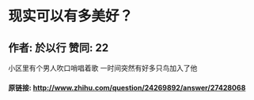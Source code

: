 # 现实可以有多美好？
## 作者: 於以行  赞同: 22
小区里有个男人吹口哨唱着歌 一时间突然有好多只鸟加入了他

#### 原链接: http://www.zhihu.com/question/24269892/answer/27428068